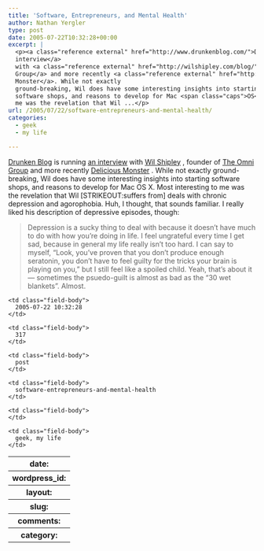 ```yaml
---
title: 'Software, Entrepreneurs, and Mental Health'
author: Nathan Yergler
type: post
date: 2005-07-22T10:32:28+00:00
excerpt: |
  <p><a class="reference external" href="http://www.drunkenblog.com/">Drunken Blog</a> is running <a class="reference external" href="http://www.drunkenblog.com/drunkenblog-archives/000581.html">an
  interview</a>
  with <a class="reference external" href="http://wilshipley.com/blog/">Wil Shipley</a>, founder of <a class="reference external" href="http://www.omnigroup.com/">The Omni
  Group</a> and more recently <a class="reference external" href="http://delicious-monster.com">Delicious
  Monster</a>. While not exactly
  ground-breaking, Wil does have some interesting insights into starting
  software shops, and reasons to develop for Mac <span class="caps">OS</span> X. Most interesting to
  me was the revelation that Wil ...</p>
url: /2005/07/22/software-entrepreneurs-and-mental-health/
categories:
  - geek
  - my life

---
```

[Drunken Blog][1]  is running [an interview][2]  with [Wil Shipley][3] , founder of [The Omni Group][4]  and more recently [Delicious Monster][5] . While not exactly ground-breaking, Wil does have some interesting insights into starting software shops, and reasons to develop for Mac <span class="caps">OS</span> X. Most interesting to me was the revelation that Wil [<span class="caps">STRIKEOUT</span>:suffers from] deals with chronic depression and agorophobia. Huh, I thought, that sounds familiar. I really liked his description of depressive episodes, though:

> Depression is a sucky thing to deal with because it doesn’t have much to do with how you’re doing in life. I feel ungrateful every time I get sad, because in general my life really isn’t too hard. I can say to myself, “Look, you’ve proven that you don’t produce enough seratonin, you don’t have to feel guilty for the tricks your brain is playing on you,” but I still feel like a spoiled child.
Yeah, that’s about it — sometimes the psuedo-guilt is almost as bad as the “30 wet blankets”. Almost.

<table class="docutils field-list" frame="void" rules="none">
  <col class="field-name" /> <col class="field-body" /> <tr class="field">
    <th class="field-name">
      date:
    </th>

    <td class="field-body">
      2005-07-22 10:32:28
    </td>
  </tr>

  <tr class="field">
    <th class="field-name">
      wordpress_id:
    </th>

    <td class="field-body">
      317
    </td>
  </tr>

  <tr class="field">
    <th class="field-name">
      layout:
    </th>

    <td class="field-body">
      post
    </td>
  </tr>

  <tr class="field">
    <th class="field-name">
      slug:
    </th>

    <td class="field-body">
      software-entrepreneurs-and-mental-health
    </td>
  </tr>

  <tr class="field">
    <th class="field-name">
      comments:
    </th>

    <td class="field-body">
    </td>
  </tr>

  <tr class="field">
    <th class="field-name">
      category:
    </th>

    <td class="field-body">
      geek, my life
    </td>
  </tr>
</table>

 [1]: http://www.drunkenblog.com/
 [2]: http://www.drunkenblog.com/drunkenblog-archives/000581.html
 [3]: http://wilshipley.com/blog/
 [4]: http://www.omnigroup.com/
 [5]: http://delicious-monster.com